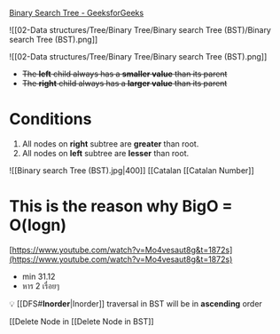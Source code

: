 [Binary Search Tree - GeeksforGeeks](https://www.geeksforgeeks.org/binary-search-tree-data-structure/)

![[02-Data structures/Tree/Binary Tree/Binary search Tree (BST)/Binary search Tree (BST).png]]


![[02-Data structures/Tree/Binary Tree/Binary search Tree (BST).png]]

- ~~The **left** child always has a **smaller value** than its parent~~
- ~~The **right** child always has a **larger value** than its parent~~

# Conditions

1. All nodes on **right** subtree are **greater** than root.
2. All nodes on **left** subtree are **lesser** than root.

![[Binary search Tree (BST).jpg|400]]
[[Catalan [[Catalan Number]]

# This is the reason why BigO = O(logn)

[https://www.youtube.com/watch?v=Mo4vesaut8g&t=1872s](https://www.youtube.com/watch?v=Mo4vesaut8g&t=1872s)

- min 31.12
- หาร 2 เรื่อยๆ

💡 [[DFS#**Inorder**|Inorder]] traversal in BST will be in **ascending** order

[[Delete Node in [[Delete Node in BST]]